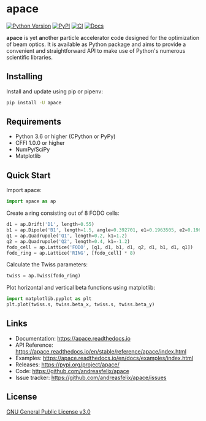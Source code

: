 # apace
[![Python Version](https://img.shields.io/pypi/pyversions/apace)](https://pypi.org/project/apace/)
[![PyPI](https://img.shields.io/pypi/v/apace.svg)](https://pypi.org/project/apace/)
[![CI](https://github.com/andreasfelix/apace/workflows/CI/badge.svg)](https://github.com/andreasfelix/apace/actions?query=workflow%3ACI)
[![Docs](https://readthedocs.org/projects/apace/badge/?version=latest)](https://apace.readthedocs.io)

**apace** is yet **a**nother **p**article **a**ccelerator **c**od**e** designed for the optimization of beam optics. It is available as Python package and aims to provide a convenient and straightforward API to make use of Python's numerous scientific libraries.


## Installing
Install and update using pip or pipenv:

```sh
pip install -U apace
```

## Requirements
- Python 3.6 or higher (CPython or PyPy)
- CFFI 1.0.0 or higher
- NumPy/SciPy
- Matplotlib


## Quick Start
Import apace:
```python
import apace as ap
```

Create a ring consisting out of 8 FODO cells:
```python
d1 = ap.Drift('D1', length=0.55)
b1 = ap.Dipole('B1', length=1.5, angle=0.392701, e1=0.1963505, e2=0.1963505)
q1 = ap.Quadrupole('Q1', length=0.2, k1=1.2)
q2 = ap.Quadrupole('Q2', length=0.4, k1=-1.2)
fodo_cell = ap.Lattice('FODO', [q1, d1, b1, d1, q2, d1, b1, d1, q1])
fodo_ring = ap.Lattice('RING', [fodo_cell] * 8)
```
 
Calculate the Twiss parameters:
```python
twiss = ap.Twiss(fodo_ring)
```

Plot horizontal and vertical beta functions using matplotlib:
```python
import matplotlib.pyplot as plt
plt.plot(twiss.s, twiss.beta_x, twiss.s, twiss.beta_y)
```

## Links
- Documentation: https://apace.readthedocs.io
- API Reference: https://apace.readthedocs.io/en/stable/reference/apace/index.html
- Examples: https://apace.readthedocs.io/en/docs/examples/index.html
- Releases: https://pypi.org/project/apace/
- Code: https://github.com/andreasfelix/apace
- Issue tracker: https://github.com/andreasfelix/apace/issues

## License
[GNU General Public License v3.0](https://github.com/andreasfelix/apace/blob/master/LICENSE)

